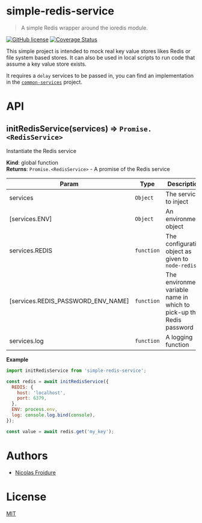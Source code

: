 [//]: # ( )
[//]: # (This file is automatically generated by a `metapak`)
[//]: # (module. Do not change it  except between the)
[//]: # (`content:start/end` flags, your changes would)
[//]: # (be overridden.)
[//]: # ( )
# simple-redis-service
> A simple Redis wrapper around the ioredis module.

[![GitHub license](https://img.shields.io/badge/license-MIT-blue.svg)](https://github.com/nfroidure/simple-redis-service/blob/master/LICENSE)
[![Coverage Status](https://coveralls.io/repos/github/nfroidure/simple-redis-service/badge.svg?branch=master)](https://coveralls.io/github/nfroidure/simple-redis-service?branch=master)


[//]: # (::contents:start)

This simple project is intended to mock real key value stores likes Redis or
 file system based stores. It can also be used in local scripts to run code
 that assume a key value store exists.

It requires a `delay` services to be passed in, you can find an implementation
 in the [`common-services`](https://github.com/nfroidure/common-services)
 project.

[//]: # (::contents:end)

# API
<a name="initRedisService"></a>

## initRedisService(services) ⇒ <code>Promise.&lt;RedisService&gt;</code>
Instantiate the Redis service

**Kind**: global function  
**Returns**: <code>Promise.&lt;RedisService&gt;</code> - A promise of the Redis service  

| Param | Type | Description |
| --- | --- | --- |
| services | <code>Object</code> | The services to inject |
| [services.ENV] | <code>Object</code> | An environment object |
| services.REDIS | <code>function</code> | The configuration object as given to `node-redis` |
| [services.REDIS_PASSWORD_ENV_NAME] | <code>function</code> | The environment variable name in which to pick-up the  Redis password |
| services.log | <code>function</code> | A logging function |

**Example**  
```js
import initRedisService from 'simple-redis-service';

const redis = await initRedisService({
  REDIS: {
    host: 'localhost',
    port: 6379,
  },
  ENV: process.env,
  log: console.log.bind(console),
});

const value = await redis.get('my_key');
```

# Authors
- [Nicolas Froidure](http://insertafter.com/en/index.html)

# License
[MIT](https://github.com/nfroidure/simple-redis-service/blob/master/LICENSE)

